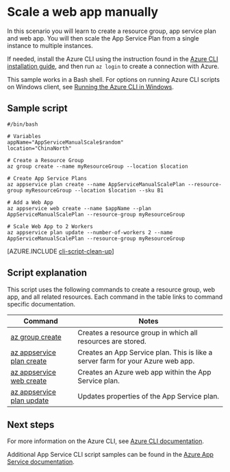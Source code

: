 <properties
    pageTitle="Azure CLI Script Sample - Scale a Web App manually using Azure CLI 2.0 | Azure"
    description="Azure CLI Script Sample - Scale a Web App manually using Azure CLI 2.0"
    services="appservice"
    documentationcenter="appservice"
    author="syntaxc4"
    manager="erikre"
    editor=""
    tags="azure-service-management" />
<tags
    ms.assetid="251d9074-8fff-4121-ad16-9eca9556ac96"
    ms.service="app-service"
    ms.devlang="multiple"
    ms.topic="article"
    ms.tgt_pltfrm="na"
    ms.workload="web"
    ms.date="03/20/2017"
    wacn.date=""
    ms.author="cfowler" />

# Scale a web app manually

In this scenario you will learn to create a resource group, app service plan and web app. You will then scale the App Service Plan from a single instance to multiple instances.

If needed, install the Azure CLI using the instruction found in the [Azure CLI installation guide](https://docs.microsoft.com/cli/azure/install-azure-cli), and then run `az login` to create a connection with Azure.

This sample works in a Bash shell. For options on running Azure CLI scripts on Windows client, see [Running the Azure CLI in Windows](/documentation/articles/virtual-machines-windows-cli-options/).

## Sample script

    #/bin/bash

    # Variables
    appName="AppServiceManualScale$random"
    location="ChinaNorth"

    # Create a Resource Group
    az group create --name myResourceGroup --location $location

    # Create App Service Plans
    az appservice plan create --name AppServiceManualScalePlan --resource-group myResourceGroup --location $location --sku B1

    # Add a Web App
    az appservice web create --name $appName --plan AppServiceManualScalePlan --resource-group myResourceGroup

    # Scale Web App to 2 Workers
    az appservice plan update --number-of-workers 2 --name AppServiceManualScalePlan --resource-group myResourceGroup

[AZURE.INCLUDE [cli-script-clean-up](../../includes/cli-script-clean-up.md)]

## Script explanation

This script uses the following commands to create a resource group, web app, and all related resources. Each command in the table links to command specific documentation.

| Command | Notes |
|---|---|
| [az group create](https://docs.microsoft.com/cli/azure/group#create) | Creates a resource group in which all resources are stored. |
| [az appservice plan create](https://docs.microsoft.com/cli/azure/appservice/plan#create) | Creates an App Service plan. This is like a server farm for your Azure web app. |
| [az appservice web create](https://docs.microsoft.com/cli/azure/appservice/web#create) | Creates an Azure web app within the App Service plan. |
| [az appservice plan update](https://docs.microsoft.com/cli/azure/appservice/plan#update) | Updates properties of the App Service plan. |

## Next steps

For more information on the Azure CLI, see [Azure CLI documentation](https://docs.microsoft.com/cli/azure/overview).

Additional App Service CLI script samples can be found in the [Azure App Service documentation](/documentation/articles/app-service-cli-samples/).